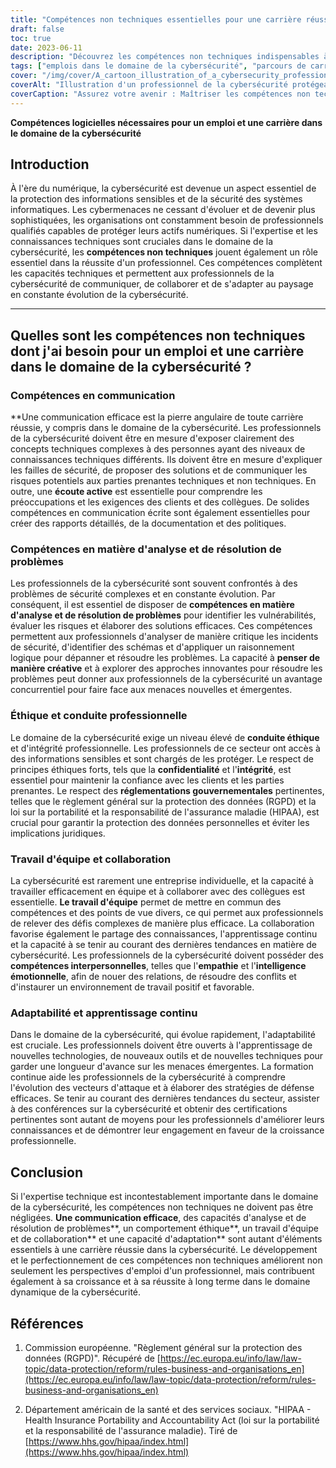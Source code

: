 ```yaml
---
title: "Compétences non techniques essentielles pour une carrière réussie dans la cybersécurité"
draft: false
toc: true
date: 2023-06-11
description: "Découvrez les compétences non techniques indispensables à une carrière florissante dans le domaine de la cybersécurité, qui complètent l'expertise technique et garantissent la réussite professionnelle."
tags: ["emplois dans le domaine de la cybersécurité", "parcours de carrière en cybersécurité", "compétences non techniques en cybersécurité", "compétences en matière de communication dans le domaine de la cybersécurité", "résolution de problèmes dans le domaine de la cybersécurité", "conduite éthique dans le domaine de la cybersécurité", "le travail d'équipe dans la cybersécurité", "l'adaptabilité dans la cybersécurité", "formation continue dans le domaine de la cybersécurité", "tendances du secteur de la cybersécurité", "certifications en cybersécurité", "les professionnels de la cybersécurité", "compétences professionnelles pour la cybersécurité", "Marché de l'emploi dans le domaine de la cybersécurité", "croissance professionnelle dans le domaine de la cybersécurité", "meilleures pratiques en matière de cybersécurité", "évaluation des risques en matière de cybersécurité", "analyse des menaces en matière de cybersécurité", "réponse aux incidents de cybersécurité", "développement de la politique de cybersécurité", "sensibilisation à la cybersécurité", "conformité en matière de cybersécurité", "réglementation en matière de cybersécurité", "cybersécurité protection des données", "développement professionnel en matière de cybersécurité", "cybersécurité mise en réseau", "conférences sur la cybersécurité", "Offres d'emploi dans le domaine de la cybersécurité", "avancement des carrières en cybersécurité", "les exigences du secteur de la cybersécurité"]
cover: "/img/cover/A_cartoon_illustration_of_a_cybersecurity_professional_prot.png"
coverAlt: "Illustration d'un professionnel de la cybersécurité protégeant des données."
coverCaption: "Assurez votre avenir : Maîtriser les compétences non techniques pour réussir dans le domaine de la cybersécurité"
---
```


**Compétences logicielles nécessaires pour un emploi et une carrière dans le domaine de la cybersécurité**

## Introduction

À l'ère du numérique, la cybersécurité est devenue un aspect essentiel de la protection des informations sensibles et de la sécurité des systèmes informatiques. Les cybermenaces ne cessant d'évoluer et de devenir plus sophistiquées, les organisations ont constamment besoin de professionnels qualifiés capables de protéger leurs actifs numériques. Si l'expertise et les connaissances techniques sont cruciales dans le domaine de la cybersécurité, les **compétences non techniques** jouent également un rôle essentiel dans la réussite d'un professionnel. Ces compétences complètent les capacités techniques et permettent aux professionnels de la cybersécurité de communiquer, de collaborer et de s'adapter au paysage en constante évolution de la cybersécurité.

______

## Quelles sont les compétences non techniques dont j'ai besoin pour un emploi et une carrière dans le domaine de la cybersécurité ?

### Compétences en communication

**Une communication efficace est la pierre angulaire de toute carrière réussie, y compris dans le domaine de la cybersécurité. Les professionnels de la cybersécurité doivent être en mesure d'exposer clairement des concepts techniques complexes à des personnes ayant des niveaux de connaissances techniques différents. Ils doivent être en mesure d'expliquer les failles de sécurité, de proposer des solutions et de communiquer les risques potentiels aux parties prenantes techniques et non techniques. En outre, une **écoute active** est essentielle pour comprendre les préoccupations et les exigences des clients et des collègues. De solides compétences en communication écrite sont également essentielles pour créer des rapports détaillés, de la documentation et des politiques.

### Compétences en matière d'analyse et de résolution de problèmes

Les professionnels de la cybersécurité sont souvent confrontés à des problèmes de sécurité complexes et en constante évolution. Par conséquent, il est essentiel de disposer de **compétences en matière d'analyse et de résolution de problèmes** pour identifier les vulnérabilités, évaluer les risques et élaborer des solutions efficaces. Ces compétences permettent aux professionnels d'analyser de manière critique les incidents de sécurité, d'identifier des schémas et d'appliquer un raisonnement logique pour dépanner et résoudre les problèmes. La capacité à **penser de manière créative** et à explorer des approches innovantes pour résoudre les problèmes peut donner aux professionnels de la cybersécurité un avantage concurrentiel pour faire face aux menaces nouvelles et émergentes.

### Éthique et conduite professionnelle

Le domaine de la cybersécurité exige un niveau élevé de **conduite éthique** et d'intégrité professionnelle. Les professionnels de ce secteur ont accès à des informations sensibles et sont chargés de les protéger. Le respect de principes éthiques forts, tels que la **confidentialité** et l'**intégrité**, est essentiel pour maintenir la confiance avec les clients et les parties prenantes. Le respect des **réglementations gouvernementales** pertinentes, telles que le règlement général sur la protection des données (RGPD) et la loi sur la portabilité et la responsabilité de l'assurance maladie (HIPAA), est crucial pour garantir la protection des données personnelles et éviter les implications juridiques.

### Travail d'équipe et collaboration

La cybersécurité est rarement une entreprise individuelle, et la capacité à travailler efficacement en équipe et à collaborer avec des collègues est essentielle. **Le travail d'équipe** permet de mettre en commun des compétences et des points de vue divers, ce qui permet aux professionnels de relever des défis complexes de manière plus efficace. La collaboration favorise également le partage des connaissances, l'apprentissage continu et la capacité à se tenir au courant des dernières tendances en matière de cybersécurité. Les professionnels de la cybersécurité doivent posséder des **compétences interpersonnelles**, telles que l'**empathie** et l'**intelligence émotionnelle**, afin de nouer des relations, de résoudre des conflits et d'instaurer un environnement de travail positif et favorable.

### Adaptabilité et apprentissage continu

Dans le domaine de la cybersécurité, qui évolue rapidement, l'adaptabilité est cruciale. Les professionnels doivent être ouverts à l'apprentissage de nouvelles technologies, de nouveaux outils et de nouvelles techniques pour garder une longueur d'avance sur les menaces émergentes. La formation continue aide les professionnels de la cybersécurité à comprendre l'évolution des vecteurs d'attaque et à élaborer des stratégies de défense efficaces. Se tenir au courant des dernières tendances du secteur, assister à des conférences sur la cybersécurité et obtenir des certifications pertinentes sont autant de moyens pour les professionnels d'améliorer leurs connaissances et de démontrer leur engagement en faveur de la croissance professionnelle.

## Conclusion

Si l'expertise technique est incontestablement importante dans le domaine de la cybersécurité, les compétences non techniques ne doivent pas être négligées. **Une communication efficace**, des capacités d'analyse et de résolution de problèmes**, un comportement éthique**, un travail d'équipe et de collaboration** et une capacité d'adaptation** sont autant d'éléments essentiels à une carrière réussie dans la cybersécurité. Le développement et le perfectionnement de ces compétences non techniques améliorent non seulement les perspectives d'emploi d'un professionnel, mais contribuent également à sa croissance et à sa réussite à long terme dans le domaine dynamique de la cybersécurité.

## Références

1. Commission européenne. "Règlement général sur la protection des données (RGPD)". Récupéré de [https://ec.europa.eu/info/law/law-topic/data-protection/reform/rules-business-and-organisations_en](https://ec.europa.eu/info/law/law-topic/data-protection/reform/rules-business-and-organisations_en)

2. Département américain de la santé et des services sociaux. "HIPAA - Health Insurance Portability and Accountability Act (loi sur la portabilité et la responsabilité de l'assurance maladie). Tiré de [https://www.hhs.gov/hipaa/index.html](https://www.hhs.gov/hipaa/index.html)



